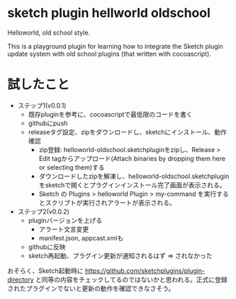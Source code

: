 # sketch plugin hellworld oldschool

Helloworld, old school style.

This is a playground plugin for learning how to integrate the Sketch plugin update system with old school plugins (that written with cocoascript).

# 試したこと

- ステップ1(v0.0.1)
  - 既存pluginを参考に、cocoascriptで最低限のコードを書く
  - githubにpush
  - releaseタグ設定、zipをダウンロードし、sketchにインストール、動作確認
    - zip登録: helloworld-oldschool.sketchpluginをzipし、Release > Edit tagからアップロード(Attach binaries by dropping them here or selecting them)する
    - ダウンロードしたzipを解凍し、helloworld-oldschool.sketchpluginをsketchで開くとプラグインインストール完了画面が表示される。
    - Sketch の Plugins > helloworld Plugin > my-command を実行するとスクリプトが実行されアラートが表示される。
- ステップ2(v0.0.2)
  - pluginバージョンを上げる
    - アラート文言変更
    - manifest.json, appcast.xmlも
  - githubに反映
  - sketch再起動、プラグイン更新が通知されるはず
    => されなかった

おそらく、Sketch起動時に https://github.com/sketchplugins/plugin-directory と同等の内容をチェックしてるのではないかと思われる。正式に登録されたプラグインでないと更新の動作を確認できなさそう。
